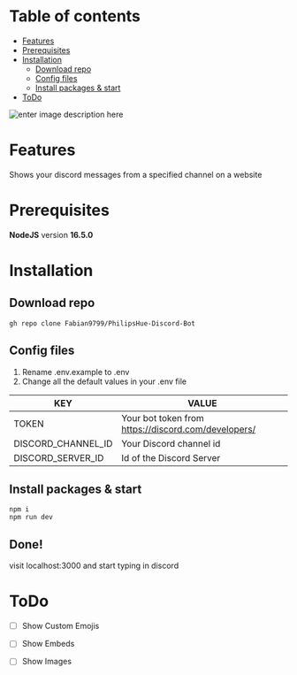 # Table of contents
* [Features](#features)
*   [Prerequisites](#prerequisites)
*  [Installation](#installation)
   * [Download repo](#download-repo)
   * [Config files](#config-files)
   * [Install packages & start](#install-packages--start)
*  [ToDo](#todo)

![enter image description here](https://i.imgur.com/uK3ts7u.png)
# Features
Shows your discord messages from a specified channel on a website


# Prerequisites
**NodeJS** version **16.5.0**
# Installation
## Download repo
    gh repo clone Fabian9799/PhilipsHue-Discord-Bot
## Config files
 1. Rename .env.example to .env
 2. Change all the default values in your .env file
 
|KEY| VALUE |
|--|--|
| TOKEN | Your bot token from https://discord.com/developers/ |
| DISCORD_CHANNEL_ID | Your Discord channel id |
| DISCORD_SERVER_ID | Id of the Discord Server |


## Install packages & start

    npm i
    npm run dev

## Done!

visit localhost:3000 and start typing in discord

# ToDo
 - [ ] Show Custom Emojis
 - [ ] Show Embeds
 - [ ] Show Images

